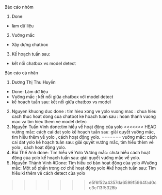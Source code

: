 Báo cáo nhóm
1. Done
  * làm dữ liệu
2. Vướng mắc 
  *  Xây dựng chatbox 
3. Kế hoạch tuần sau:
  * kết nối chatbox vs model detect


Báo cáo cá nhân
1. Dương Thị Thu Huyền
  * Done: Làm dữ liệu
  * Vướng mắc : kết nối giữa chatbox với model detect
  * kế hoạch tuần sau: kết nối giữa chatbox vs model
2. Nguyen khuong duc
 done : tim hieu xong ve yolo 
 vuong mac : chua hieu cach thuc hoat dong cua chatbot 
 ke hoach tuan sau : hoan thanh vuong mac va tim hieu them ve model detec
3. Nguyễn Tuấn Vinh
done:tìm hiểu về hoạt động của yolo
<<<<<<< HEAD
vướng mắc: cách cai dat yolo 
kế hoạch tuần sau: giải quyết vướng mắc, tim hiểu thêm về yolo , cách hoạt động yolo.
=======
vướng mắc: cách cai dat yolo
kế hoạch tuần sau: giải quyết vướng mắc, tim hiểu thêm về yolo , cách hoạt động yolo.
4. Bùi Thế Anh
done: Tìm hiểu về Yolo
Vướng mắc: chưa hiểu cách hoạt động của yolo
kế hoạch tuần sau: giải quyết vướng mắc về yolo.
5. Nguyễn Thành Vinh 
#Done: Tìm hiểu cơ bản hoạt động của yolo 
#Vướng mắc: Một số phần trong cơ chế hoạt động yolo 
#kế hoạch tuần sau: Tìm hiểu kĩ thêm về cách detect của yolo
>>>>>>> e5f6f52a4357da6599f5964fad0cc3cf13f5328b
